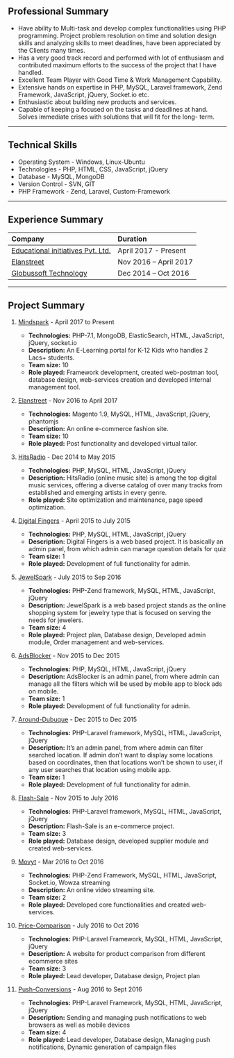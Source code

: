 ## Professional Summary
<!-- *   4 years 5 months of experience as a Software Engineer. -->
*   Have ability to Multi-task and develop complex functionalities using PHP programming. Project problem resolution on time and solution design skills and analyzing skills to meet deadlines, have been appreciated by the Clients many times.
*   Has a very good track record and performed with lot of enthusiasm and contributed maximum efforts to the success of the project that I have handled.
*   Excellent Team Player with Good Time & Work Management Capability.
*   Extensive hands on expertise in PHP, MySQL, Laravel framework, Zend Framework, JavaScript, jQuery, Socket.io etc.
*   Enthusiastic about building new products and services.
*   Capable of keeping a focused on the tasks and deadlines at hand. Solves immediate crises with solutions that will fit for the long-
term.

* * *

## Technical Skills

*   Operating System - Windows, Linux-Ubuntu
*   Technologies - PHP, HTML, CSS, JavaScript, jQuery
*   Database - MySQL, MongoDB
*   Version Control - SVN, GIT
*   PHP Framework - Zend, Laravel, Custom-Framework

* * *

## Experience Summary

| Company                                               | Duration             |
|:------------------------------------------------------|:---------------------|
| [Educational initiatives Pvt. Ltd.](www.ei-india.com) | April 2017 - Present |
| [Elanstreet](www.elanstreet.com)                     | Nov 2016 – April 2017|
| [Globussoft Technology](www.globussoft.com)          | Dec 2014 – Oct 2016  |

* * *

## Project Summary

1.  [Mindspark](www.mindspark.in) - April 2017 to Present
    * **Technologies:** PHP-7.1, MongoDB, ElasticSearch, HTML, JavaScript, jQuery, socket.io
    * **Description:** An E-Learning portal for K-12 Kids who handles 2 Lacs+ students.
    * **Team size:** 10
    * **Role played:** Framework development, created web-postman tool, database design, web-services creation and developed internal management tool.

1.  [Elanstreet](www.elanstreet.com) - Nov 2016 to April 2017
    * **Technologies:** Magento 1.9, MySQL, HTML, JavaScript, jQuery, phantomjs
    * **Description:** An online e-commerce fashion site.
    * **Team size:** 10
    * **Role played:** Post functionality and developed virtual tailor.

1.  [HitsRadio](www.hitsradio.com) - Dec 2014 to May 2015
	* **Technologies:** PHP, MySQL, HTML, JavaScript, jQuery
	* **Description:** HitsRadio (online music site) is among the top digital music services, offering a diverse catalog of over many tracks from established and emerging artists in every genre.
	* **Role played:** Site optimization and maintenance, page speed optimization.


1.  [Digital Fingers](www.mopolls.com) - April 2015 to July 2015
	* **Technologies:** PHP, MySQL, HTML, JavaScript, jQuery
	* **Description:** Digital Fingers is a web based project. It is basically an admin panel, from which admin can manage question details for quiz
	* **Team size:** 1
	* **Role played:** Development of full functionality for admin.

1.  [JewelSpark](www.jewelspark.in) - July 2015 to Sep 2016
	* **Technologies:** PHP-Zend framework, MySQL, HTML, JavaScript, jQuery
	* **Description:** JewelSpark is a web based project stands as the online shopping system for jewelry type that is focused on serving the needs for jewelers.
	* **Team size:** 4
	* **Role played:** Project plan, Database design, Developed admin module, Order management and web-services.

1.  [AdsBlocker](www.adblock.globusapps.com) - Nov 2015 to Dec 2015
	* **Technologies:** PHP, MySQL, HTML, JavaScript, jQuery
	* **Description:** AdsBlocker is an admin panel, from where admin can manage all the filters which will be used by mobile app to block ads on mobile.
	* **Team size:** 1
	* **Role played:** Development of full functionality for admin.

1.  [Around-Dubuque](www.aroundme.globusapps.com) - Dec 2015 to Dec 2015
	* **Technologies:** PHP-Laravel framework, MySQL, HTML, JavaScript, jQuery
	* **Description:** It’s an admin panel, from where admin can filter searched location. If admin don’t want to display some locations based on coordinates, then that locations won’t be shown to user, if any user searches that location using mobile app. 
	* **Team size:** 1
	* **Role played:** Development of full functionality for admin.

1.  [Flash-Sale](www.flashsale.globusapps.com) - Nov 2015 to July 2016
	* **Technologies:** PHP-Laravel framework, MySQL, HTML, JavaScript, jQuery
	* **Description:** Flash-Sale is an e-commerce project.
	* **Team size:** 3
	* **Role played:** Database design, developed supplier module and created web-services.

1.  [Movyt](www.movyt.com) - Mar 2016 to Oct 2016
	* **Technologies:** PHP-Zend Framework, MySQL, HTML, JavaScript, Socket.io, Wowza streaming
	* **Description:** An online video streaming site.
	* **Team size:** 2
	* **Role played:** Developed core functionalities and created web-services.

1.  [Price-Comparison](www.mobda.globusapps.com) - July 2016 to Oct 2016
	* **Technologies:** PHP-Laravel Framework, MySQL, HTML, JavaScript, jQuery
	* **Description:** A website for product comparison from different ecommerce sites
	* **Team size:** 3
	* **Role played:** Lead developer, Database design, Project plan

1.  [Push-Conversions](www.pushconversions.com) - Aug 2016 to Sept 2016
	* **Technologies:** PHP-Laravel Framework, MySQL, HTML, JavaScript, jQuery
	* **Description:** Sending and managing push notifications to web browsers as well as mobile devices
	* **Team size:** 4
	* **Role played:** Lead developer, Database design, Managing push notifications, Dynamic generation of campaign files

